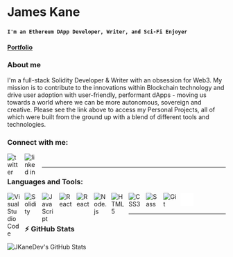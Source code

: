 # James Kane

**`I'm an Ethereum DApp Developer, Writer, and Sci-Fi Enjoyer`**

#### [Portfolio](http://jkanedev.github.io/portfolio/)

### About me

I'm a full-stack Solidity Developer & Writer with an obsession for Web3. My mission is to contribute to the innovations within Blockchain technology and drive user adoption with user-friendly, performant dApps - moving us towards a world where we can be more autonomous, sovereign and creative. Please see the link above to access my Personal Projects, all of which were built from the ground up with a blend of different tools and technologies.

### Connect with me:

<!-- [![website](./img/globe-dark.svg)]() -->

&nbsp;&nbsp;
<a href="https://twitter.com/_jtkane"><img align="left" alt="twitter" width="30px" src="https://dl.dropboxusercontent.com/s/mgyby350ubfgznr/twitter.png?dl=0" style="padding-right:10px;" /></a>
&nbsp;&nbsp;
<a href="https://www.linkedin.com/in/james-kane-3190b8276/"><img align="left" alt="linked in" width="30px" src="https://dl.dropboxusercontent.com/s/hvlk8t72sx2k58d/linkedin.png?dl=0" style="padding-right:10px;" /></a>

---

### Languages and Tools:

<img align="left" alt="Visual Studio Code" width="30px" src="https://cdn.jsdelivr.net/gh/devicons/devicon/icons/vscode/vscode-original.svg" style="padding-right:10px;" />
<img align="left" alt="Solidity" width="30px" src="https://cdn.jsdelivr.net/gh/devicons/devicon/icons/solidity/solidity-plain.svg" style="padding-right:10px;"/ >
<img align="left" alt="JavaScript" width="30px" src="https://cdn.jsdelivr.net/gh/devicons/devicon/icons/javascript/javascript-original.svg" style="padding-right:10px;" />
<img align="left" alt="React" width="30px" src="https://cdn.jsdelivr.net/gh/devicons/devicon/icons/react/react-original.svg" style="padding-right:10px;" />
<img align="left" alt="React" width="30px" src="https://cdn.jsdelivr.net/gh/devicons/devicon/icons/redux/redux-original.svg" style="padding-right:10px;" />
<img align="left" alt="Node.js" width="30px" src="https://cdn.jsdelivr.net/gh/devicons/devicon/icons/nodejs/nodejs-original.svg" style="padding-right:10px;" />
<img align="left" alt="HTML5" width="30px" src="https://cdn.jsdelivr.net/gh/devicons/devicon/icons/html5/html5-original.svg" style="padding-right:10px;" />
<img align="left" alt="CSS3" width="30px" src="https://cdn.jsdelivr.net/gh/devicons/devicon/icons/css3/css3-original.svg" style="padding-right:10px;" />
<img align="left" alt="Sass" width="30px" src="https://cdn.jsdelivr.net/gh/devicons/devicon/icons/sass/sass-original.svg" style="padding-right:10px;" />
<img align="left" alt="Git" width="30px" src="https://cdn.jsdelivr.net/gh/devicons/devicon/icons/git/git-original.svg" style="padding-right:10px;" />
<!-- <img align="left" alt="Terminal" width="30px" src="./img/terminal-light.svg" /> -->
<img align="left" alt="Terminal" width="30px" src="./img/terminal-dark.svg" />

<br />
<br />

---

### :zap: GitHub Stats

<img align="left" alt="JKaneDev's GitHub Stats" src="https://github-readme-stats.vercel.app/api?username=JKaneDev&show_icons=true&&theme=dark&hide_border=false" />
